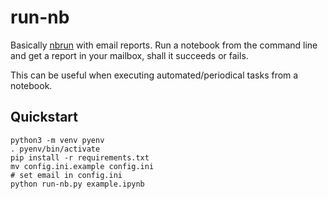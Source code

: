 # run-nb

Basically [nbrun](https://github.com/tritemio/nbrun) with email reports. Run a notebook from the command line and get a report in your mailbox, shall it succeeds or fails.

This can be useful when executing automated/periodical tasks from a notebook.

## Quickstart

```shell
python3 -m venv pyenv
. pyenv/bin/activate
pip install -r requirements.txt
mv config.ini.example config.ini
# set email in config.ini
python run-nb.py example.ipynb
```
